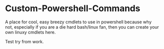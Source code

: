 # Custom-Powershell-Commands
A place for cool, easy breezy cmdlets to use in powershell because why not, especially if you are a die hard bash/linux fan, then you can create your own linuxy cmdlets here. 

Test try from work.
